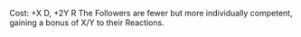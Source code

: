Cost: +X D, +2Y R
The Followers are fewer but more individually competent, gaining a bonus of X/Y to their Reactions.